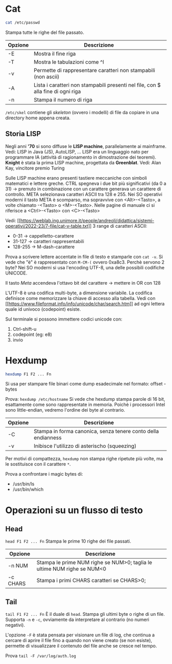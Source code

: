 # Cat
```bash
cat /etc/passwd
```
Stampa tutte le righe del file passato.

| Opzione | Descrizione                                                                      |
| ------- | -------------------------------------------------------------------------------- |
| -E      | Mostra il fine riga                                                              |
| -T      | Mostra le tabulazioni come ^I                                                    |
| -v      | Permette di rappresentare caratteri non stampabili (non ascii)                   |
| -A      | Lista i caratteri non stampabili presenti nel file, con $ alla fine di ogni riga |
| -n      | Stampa il numero di riga                                                         | 

`/etc/skel` contiene gli *skeleton* (ovvero i modelli) di file da copiare in una directory home appena creata.

## Storia LISP
Negli anni **'70** si sono diffuse le **LISP machine**, parallelamente ai mainframe.
Vedi: LISP in Java (JS), AutoLISP, ...
LISP era un linguaggio nato per programmare IA (attività di ragionamento in dimostrazione dei teoremi).
**Knight** è stata la prima LISP machine, progettata da **Greenblat**.
Vedi: Alan Kay, vincitore premio Turing

Sulle LISP machine erano presenti tastiere meccaniche con simboli matematici e lettere greche.
CTRL spegneva i due bit più significativi (da 0 a 31) -> premuto in combinazione con un carattere generava un carattere di controllo.
META selezionava caratteri ASCII tra 128 e 255.
Nei SO operativi moderni il tasto META è scomparso, ma sopravvive con \<Alt\>-\<Tasto\>, a volte chiamato <META>-\<Tasto\> o \<M\>-\<Tasto\>. Nelle pagine di manuale ci si riferisce a \<Ctrl\>-\<Tasto\> con \<C\>-\<Tasto\>


Vedi: [[https://weblab.ing.unimore.it/people/andreoli/didattica/sistemi-operativi/2022-23/7-file/cat-v-table.txt]]
3 range di caratteri ASCII:
- 0-31 -> cappelletto-carattere
- 31-127 -> caratteri rappresentabili
- 128-255 -> M-dash-carattere

Prova a scrivere lettere accentate in file di testo e stamparle con `cat -v`.
Si vede che "è" è rappresentato con `M-CM-(` ovvero 0xa8c3. Perchè servono 2 byte?
Nei SO moderni si usa l'encoding UTF-8, una delle possibili codifiche UNICODE.

Il tasto _Meta_ accendeva l'ottavo bit del carattere -> mettere in OR con 128

L'UTF-8 è una codifica multi-byte, a dimensione variabile. La codifica definisce come memorizzare la chiave di accesso alla tabella.
Vedi con [[https://www.fileformat.info/info/unicode/char/search.htm]] ad ogni lettera quale id univoco (codepoint) esiste.

Sul terminale si possono immettere codici unicode con:
1. Ctrl-shift-u
2. codepoint (eg: e8)
3. invio

# Hexdump
```bash
hexdump F1 F2 ... Fn
```
Si usa per stampare file binari come dump esadecimale nel formato: offset - bytes

Prova: `hexdump /etc/hostname`
Si vede che hexdump stampa parole di 16 bit, esattamente come sono rappresentate in memoria. Poichè i processori Intel sono little-endian, vedremo l'ordine dei byte al contrario.

| Opzione | Descrizione                                                   |
| ------- | ------------------------------------------------------------- |
| -C      | Stampa in forma canonica, senza tenere conto della endianness |
| -v      | Inibisce l'utilizzo di asterischo (squeezing)                 | 

Per motivi di compattezza, `hexdump` non stampa righe ripetute più volte, ma le sostituisce con il carattere `*`. 

Prova a confrontare i magic bytes di:
- /usr/bin/ls
- /usr/bin/which

# Operazioni su un flusso di testo
## Head
`head F1 F2 ... Fn`
Stampa le prime 10 righe dei file passati.

| Opzione  | Descrizione                                                             |
| -------- | ----------------------------------------------------------------------- |
| -n NUM   | Stampa le prime NUM righe se NUM>0; taglia le ultime NUM righe se NUM<0 |
| -c CHARS | Stampa i primi CHARS caratteri se CHARS>0;                              |

## Tail
`tail F1 F2 ... Fn`
È il duale di `head`. Stampa gli ultimi byte o righe di un file.
Supporta `-n` e `-c`, ovviamente da interpretare al contrario (no numeri negativi).

L'opzione `-F` è stata pensata per visionare un file di log, che continua a cercare di aprire il file fino a quando non viene creato (se non esiste), permette di visualizzare il contenuto del file anche se cresce nel tempo.

Prova `tail -F /var/log/auth.log`
